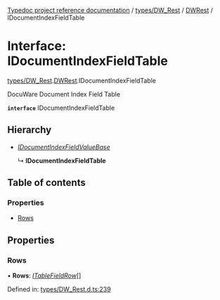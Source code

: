 [Typedoc project reference documentation](../README.md) / [types/DW_Rest](../modules/types_dw_rest.md) / [DWRest](../modules/types_dw_rest.dwrest.md) / IDocumentIndexFieldTable

# Interface: IDocumentIndexFieldTable

[types/DW_Rest](../modules/types_dw_rest.md).[DWRest](../modules/types_dw_rest.dwrest.md).IDocumentIndexFieldTable

DocuWare Document Index Field Table

**`interface`** IDocumentIndexFieldTable

## Hierarchy

* [*IDocumentIndexFieldValueBase*](types_dw_rest.dwrest.idocumentindexfieldvaluebase.md)

  ↳ **IDocumentIndexFieldTable**

## Table of contents

### Properties

- [Rows](types_dw_rest.dwrest.idocumentindexfieldtable.md#rows)

## Properties

### Rows

• **Rows**: [*ITableFieldRow*](types_dw_rest.dwrest.itablefieldrow.md)[]

Defined in: [types/DW_Rest.d.ts:239](https://github.com/DocuWare/REST-Sample-TS/blob/6171aa8/src/types/DW_Rest.d.ts#L239)
